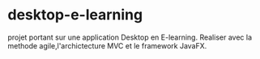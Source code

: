# desktop-e-learning
projet portant sur une application Desktop en E-learning.
Realiser avec la methode agile,l'archictecture MVC et le framework JavaFX.
